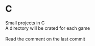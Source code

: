 # C
Small projects in C\
A directory will be crated for each game\
\
Read the comment on the last commit
